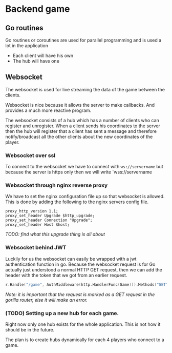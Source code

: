 # Backend game

## Go routines

Go routines or coroutines are used for parallel programming and is used a lot in the application

* Each client will have his own
* The hub will have one


## Websocket

The websocket is used for live streaming the data of the game between the clients.

Websocket is nice because it allows the server to make callbacks. And provides a much more reactive program.

The websocket consists of a hub which has a number of clients who can register and unregister. When a client sends his coordinates to the server then the hub will register that a client has sent a message and therefore notify/broadcast all the other clients about the new coordinates of the player.


### Websocket over ssl

To connect to the websocket we have to connect with `ws://servername` but because the server is https only then we will write `wss://servername

### Websocket through nginx reverse proxy

We have to set the nginx configuration file up so that websocket is allowed. This is done by adding the following to  the nginx servers config file.
```
proxy_http_version 1.1;
proxy_set_header Upgrade $http_upgrade;
proxy_set_header Connection "Upgrade";
proxy_set_header Host $host;
```

_TODO: find what this upgrade thing is all about_

### Websocket behind JWT

Luckily for us the websocket can easily be wrapped with a jwt authentication function in go. Because the websocket request is for Go actually just understood a normal HTTP GET request, then we can add the header with the token that we got from an earlier request.

```go
r.Handle("/game", AuthMiddleware(http.HandlerFunc(Game))).Methods("GET")
```

_Note: it is important that the request is marked as a GET request in the gorilla router, else it will make an error._

### **(TODO)** Setting up a new hub for each game. 
Right now only one hub exists for the whole application. This is not how it should be in the future.

The plan is to create hubs dynamically for each 4 players who connect to a game.
